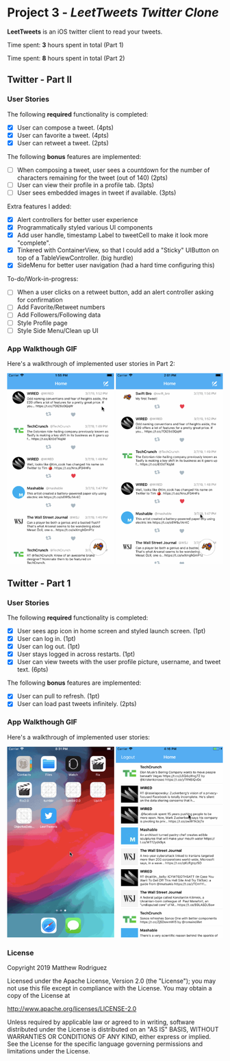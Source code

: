 # Project 3 - *LeetTweets Twitter Clone*

**LeetTweets** is an iOS twitter client to read your tweets.

Time spent: **3** hours spent in total (Part 1)

Time spent: **8** hours spent in total (Part 2)

## Twitter - Part II

### User Stories

The following **required** functionality is completed:

- [x] User can compose a tweet. (4pts)
- [x] User can favorite a tweet. (4pts)
- [x] User can retweet a tweet. (2pts)

The following **bonus** features are implemented:

- [ ] When composing a tweet, user sees a countdown for the number of characters remaining for the tweet (out of 140) (2pts)
- [ ] User can view their profile in a profile tab. (3pts)
- [ ] User sees embedded images in tweet if available. (3pts)

Extra features I added:

- [x] Alert controllers for better user experience
- [x] Programmatically styled various UI components
- [x] Add user handle, timestamp Label to tweetCell to make it look more "complete".
- [x] Tinkered with ContainerView, so that I could add a "Sticky" UIButton on top of a TableViewController. (big hurdle)
- [x] SideMenu for better user navigation (had a hard time configuring this)

To-do/Work-in-progress:

- [ ] When a user clicks on a retweet button, add an alert controller asking for confirmation
- [ ] Add Favorite/Retweet numbers
- [ ] Add Followers/Following data
- [ ] Style Profile page
- [ ] Style Side Menu/Clean up UI

### App Walkthough GIF

Here's a walkthrough of implemented user stories in Part 2:

<img src="leetTweets3.gif" width=250 title='Video Walkthrough' alt='Video Walkthrough' /> <img src="leetTweets4.gif" width=250 title='Video Walkthrough' alt='Video Walkthrough' /><br />

## Twitter - Part 1

### User Stories

The following **required** functionality is completed:

- [x] User sees app icon in home screen and styled launch screen. (1pt)
- [x] User can log in. (1pt)
- [x] User can log out. (1pt)
- [x] User stays logged in across restarts. (1pt)
- [x] User can view tweets with the user profile picture, username, and tweet text. (6pts)

The following **bonus** features are implemented:

- [x] User can pull to refresh. (1pt)
- [x] User can load past tweets infinitely. (2pts)

### App Walkthough GIF

Here's a walkthrough of implemented user stories:

<img src="leetTweets.gif" width=250 title='Video Walkthrough' alt='Video Walkthrough' /> <img src="leetTweets2.gif" width=250 title='Video Walkthrough' alt='Video Walkthrough' /><br />

### License

Copyright 2019 Matthew Rodriguez

Licensed under the Apache License, Version 2.0 (the "License");
you may not use this file except in compliance with the License.
You may obtain a copy of the License at

http://www.apache.org/licenses/LICENSE-2.0

Unless required by applicable law or agreed to in writing, software
distributed under the License is distributed on an "AS IS" BASIS,
WITHOUT WARRANTIES OR CONDITIONS OF ANY KIND, either express or implied.
See the License for the specific language governing permissions and
limitations under the License.
